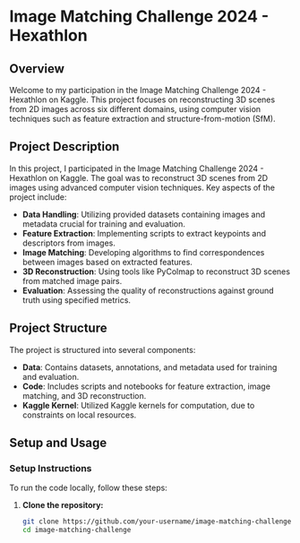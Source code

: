 # Image Matching Challenge 2024 - Hexathlon

## Overview

Welcome to my participation in the Image Matching Challenge 2024 - Hexathlon on Kaggle. This project focuses on reconstructing 3D scenes from 2D images across six different domains, using computer vision techniques such as feature extraction and structure-from-motion (SfM).

## Project Description

In this project, I participated in the Image Matching Challenge 2024 - Hexathlon on Kaggle. The goal was to reconstruct 3D scenes from 2D images using advanced computer vision techniques. Key aspects of the project include:

- **Data Handling**: Utilizing provided datasets containing images and metadata crucial for training and evaluation.
- **Feature Extraction**: Implementing scripts to extract keypoints and descriptors from images.
- **Image Matching**: Developing algorithms to find correspondences between images based on extracted features.
- **3D Reconstruction**: Using tools like PyColmap to reconstruct 3D scenes from matched image pairs.
- **Evaluation**: Assessing the quality of reconstructions against ground truth using specified metrics.

## Project Structure

The project is structured into several components:

- **Data**: Contains datasets, annotations, and metadata used for training and evaluation.
- **Code**: Includes scripts and notebooks for feature extraction, image matching, and 3D reconstruction.
- **Kaggle Kernel**: Utilized Kaggle kernels for computation, due to constraints on local resources.

## Setup and Usage

### Setup Instructions

To run the code locally, follow these steps:

1. **Clone the repository:**

   ```bash
   git clone https://github.com/your-username/image-matching-challenge.git
   cd image-matching-challenge

